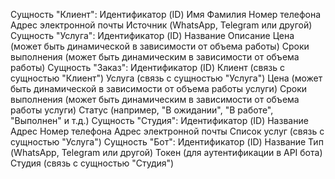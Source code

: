 Сущность "Клиент":
Идентификатор (ID)
Имя
Фамилия
Номер телефона
Адрес электронной почты
Источник (WhatsApp, Telegram или другой)
Сущность "Услуга":
Идентификатор (ID)
Название
Описание
Цена (может быть динамической в зависимости от объема работы)
Сроки выполнения (может быть динамическим в зависимости от объема работы)
Сущность "Заказ":
Идентификатор (ID)
Клиент (связь с сущностью "Клиент")
Услуга (связь с сущностью "Услуга")
Цена (может быть динамической в зависимости от объема работы услуги)
Сроки выполнения (может быть динамическим в зависимости от объема работы услуги)
Статус (например, "В ожидании", "В работе", "Выполнен" и т.д.)
Сущность "Студия":
Идентификатор (ID)
Название
Адрес
Номер телефона
Адрес электронной почты
Список услуг (связь с сущностью "Услуга")
Сущность "Бот":
Идентификатор (ID)
Название
Тип (WhatsApp, Telegram или другой)
Токен (для аутентификации в API бота)
Студия (связь с сущностью "Студия")